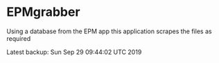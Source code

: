 # EPMgrabber
Using a database from the EPM app this application scrapes the files as required


Latest backup: Sun Sep 29 09:44:02 UTC 2019
